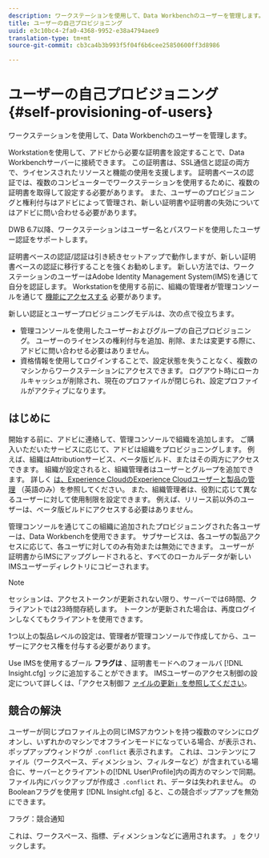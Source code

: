 ```yaml
---
description: ワークステーションを使用して、Data Workbenchのユーザーを管理します。
title: ユーザーの自己プロビジョニング
uuid: e3c10bc4-2fa0-4368-9952-e38a4794aee9
translation-type: tm+mt
source-git-commit: cb3ca4b3b993f5f04f6b6cee25850600ff3d8986

---
```



# ユーザーの自己プロビジョニング{#self-provisioning-of-users}

ワークステーションを使用して、Data Workbenchのユーザーを管理します。

Workstationを使用して、アドビから必要な証明書を設定することで、Data Workbenchサーバーに接続できます。 この証明書は、SSL通信と認証の両方で、ライセンスされたリソースと機能の使用を支援します。 証明書ベースの認証では、複数のコンピューターでワークステーションを使用するために、複数の証明書を取得して設定する必要があります。 また、ユーザーのプロビジョニングと権利付与はアドビによって管理され、新しい証明書や証明書の失効についてはアドビに問い合わせる必要があります。

DWB 6.7以降、ワークステーションはユーザー名とパスワードを使用したユーザー認証をサポートします。

証明書ベースの認証/認証は引き続きセットアップで動作しますが、新しい証明書ベースの認証に移行することを強くお勧めします。 新しい方法では、ワークステーションのユーザーはAdobe Identity Management System(IMS)を通じて自分を認証します。 Workstationを使用する前に、組織の管理者が管理コンソールを通じて [機能にアクセスする](https://docs.adobe.com/content/help/en/core-services/interface/manage-users-and-products/admin-getting-started.html) 必要があります。

新しい認証とユーザープロビジョニングモデルは、次の点で役立ちます。

* 管理コンソールを使用したユーザーおよびグループの自己プロビジョニング。 ユーザーのライセンスの権利付与を追加、削除、または変更する際に、アドビに問い合わせる必要はありません。
* 資格情報を使用してログインすることで、設定状態を失うことなく、複数のマシンからワークステーションにアクセスできます。 ログアウト時にローカルキャッシュが削除され、現在のプロファイルが閉じられ、設定プロファイルがアクティブになります。

## はじめに

開始する前に、アドビに連絡して、管理コンソールで組織を追加します。 ご購入いただいたサービスに応じて、アドビは組織をプロビジョニングします。 例えば、組織はAttributionサービス、ベータ版ビルド、またはその両方にアクセスできます。 組織が設定されると、組織管理者はユーザーとグループを追加できます。 詳しく [は、Experience CloudのExperience Cloudユーザーと製品の管理](https://docs.adobe.com/content/help/en/core-services/interface/manage-users-and-products/admin-getting-started.html) （英語のみ）を参照してください。 また、組織管理者は、役割に応じて異なるユーザーに対して使用制限を設定できます。 例えば、リリース前以外のユーザーは、ベータ版ビルドにアクセスする必要はありません。

管理コンソールを通じてこの組織に追加されたプロビジョニングされた各ユーザーは、Data Workbenchを使用できます。 サブサービスは、各ユーザの製品アクセスに応じて、各ユーザに対してのみ有効または無効にできます。 ユーザーが証明書からIMSにアップグレードされると、すべてのローカルデータが新しいIMSユーザーディレクトリにコピーされます。

>[!NOTE]
>
>セッションは、アクセストークンが更新されない限り、サーバーでは6時間、クライアントでは23時間存続します。 トークンが更新された場合は、再度ログインしなくてもクライアントを使用できます。

1つ以上の製品レベルの設定は、管理者が管理コンソールで作成してから、ユーザーにアクセス権を付与する必要があります。

Use IMSを使用するブール **フラグは** 、証明書モードへのフォールバ [!DNL Insight.cfg] ックに追加することができます。 IMSユーザーのアクセス制御の設定について詳しくは、「アクセス制御フ [ァイルの更新」を参照してください](https://docs.adobe.com/content/help/en/data-workbench/using/server-admin-install/install-servers/insight-server-dpu/c-updt-accss-ctrl-file.html)。

## 競合の解決

ユーザーが同じプロファイル上の同じIMSアカウントを持つ複数のマシンにログオンし、いずれかのマシンでオフラインモードになっている場合、が表示され、ポップアップウィンドウが `.conflict` 表示されます。 これは、コンテンツにファイル（ワークスペース、ディメンション、フィルターなど）が含まれている場合に、サーバーとクライアントの[!DNL User\Profile\]内の両方のマシンで同期。 ファイル内にバックアップが作成さ `.conflict` れ、データは失われません。 のBooleanフラグを使用す [!DNL Insight.cfg] ると、この競合ポップアップを無効にできます。

フラグ：競合通知

これは、ワークスペース、指標、ディメンションなどに適用されます。 」をクリックします。
